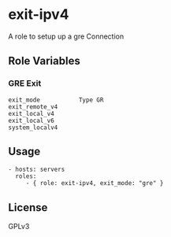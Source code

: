 exit-ipv4
=========================

A role to setup up a gre Connection


Role Variables
------------------------

### GRE Exit

    exit_mode           Type GR
    exit_remote_v4
    exit_local_v4
    exit_local_v6
    system_localv4


Usage
------------------------

    - hosts: servers
      roles:
         - { role: exit-ipv4, exit_mode: "gre" }


License
------------------------

GPLv3

